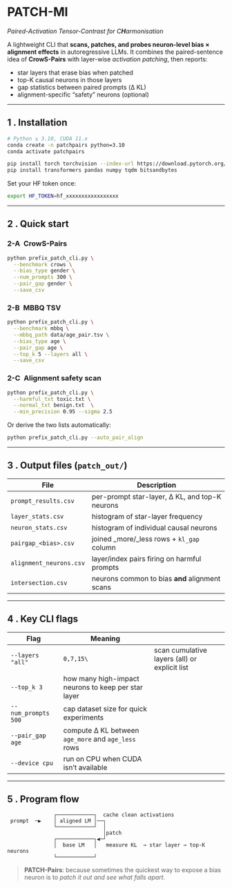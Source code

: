 #  **PATCH-MI**

*Paired-Activation Tensor-Contrast for C**H**armonisation*

A lightweight CLI that **scans, patches, and probes neuron-level bias × alignment effects** in autoregressive LLMs.  It combines the paired-sentence idea of **CrowS-Pairs** with layer-wise *activation patching*, then reports:

* star layers that erase bias when patched
* top-K causal neurons in those layers
* gap statistics between paired prompts (Δ KL)
* alignment-specific “safety” neurons (optional)

---

## 1 . Installation

```bash
# Python ≥ 3.10, CUDA 11.x
conda create -n patchpairs python=3.10
conda activate patchpairs

pip install torch torchvision --index-url https://download.pytorch.org/whl/cu118
pip install transformers pandas numpy tqdm bitsandbytes
```

Set your HF token once:

```bash
export HF_TOKEN=hf_xxxxxxxxxxxxxxxxx
```

---

## 2 . Quick start

### 2-A CrowS-Pairs

```bash
python prefix_patch_cli.py \
  --benchmark crows \
  --bias_type gender \
  --num_prompts 300 \
  --pair_gap gender \
  --save_csv
```

### 2-B MBBQ TSV

```bash
python prefix_patch_cli.py \
  --benchmark mbbq \
  --mbbq_path data/age_pair.tsv \
  --bias_type age \
  --pair_gap age \
  --top_k 5 --layers all \
  --save_csv
```

### 2-C Alignment safety scan

```bash
python prefix_patch_cli.py \
  --harmful_txt toxic.txt \
  --normal_txt benign.txt  \
  --min_precision 0.95 --sigma 2.5
```

Or derive the two lists automatically:

```bash
python prefix_patch_cli.py --auto_pair_align
```

---

## 3 . Output files (`patch_out/`)

| File                    | Description                                    |
| ----------------------- | ---------------------------------------------- |
| `prompt_results.csv`    | per-prompt star-layer, Δ KL, and top-K neurons |
| `layer_stats.csv`       | histogram of star-layer frequency              |
| `neuron_stats.csv`      | histogram of individual causal neurons         |
| `pairgap_<bias>.csv`    | joined \_more/\_less rows + `kl_gap` column    |
| `alignment_neurons.csv` | layer/index pairs firing on harmful prompts    |
| `intersection.csv`      | neurons common to bias **and** alignment scans |

---

## 4 . Key CLI flags

| Flag                | Meaning                                             |                                               |
| ------------------- | --------------------------------------------------- | --------------------------------------------- |
| `--layers "all"`    | `0,7,15\`                                            | scan cumulative layers (all) or explicit list |
| `--top_k 3`         | how many high-impact neurons to keep per star layer |                                               |
| `--num_prompts 500` | cap dataset size for quick experiments              |                                               |
| `--pair_gap age`    | compute Δ KL between `age_more` and `age_less` rows |                                               |
| `--device cpu`      | run on CPU when CUDA isn’t available                |                                               |

---

## 5 . Program flow

```text
               ┌────────────┐  cache clean activations
 prompt  ─▶    │ aligned LM │──┐
               └────────────┘  │
                               │patch
               ┌────────────┐◀─┘
               │  base LM   │   measure KL  → star layer → top-K neurons
               └────────────┘
```



> **PATCH-Pairs**: because sometimes the quickest way to expose a bias neuron is to *patch it out and see what falls apart*.
